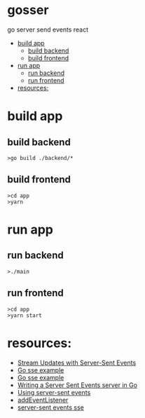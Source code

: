 gosser
====
go server send events react

<!-- TOC -->

- [build app](#build-app)
    - [build backend](#build-backend)
    - [build frontend](#build-frontend)
- [run app](#run-app)
    - [run backend](#run-backend)
    - [run frontend](#run-frontend)
- [resources:](#resources)

<!-- /TOC -->

# build app

## build backend

```
>go build ./backend/*
```

## build frontend

````
>cd app
>yarn
````

# run app

## run backend

```
>./main
```

## run frontend

```
>cd app
>yarn start
```

# resources:

* [Stream Updates with Server-Sent Events](https://www.html5rocks.com/en/tutorials/eventsource/basics/)
* [Go sse example](https://github.com/silalahi/go-sse/blob/master/example/server.go)
* [Go sse example](https://github.com/kljensen/golang-html5-sse-example/blob/master/server.go)
* [Writing a Server Sent Events server in Go](https://robots.thoughtbot.com/writing-a-server-sent-events-server-in-go)
* [Using server-sent events](https://developer.mozilla.org/en-US/docs/Web/API/Server-sent_events/Using_server-sent_events)
* [addEventListener](https://developer.mozilla.org/en-US/docs/Web/API/EventTarget/addEventListener)
* [server-sent events sse](https://hpbn.co/server-sent-events-sse/)
